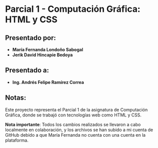 # Parcial 1 - Computación Gráfica: HTML y CSS

## Presentado por:

- **María Fernanda Londoño Sabogal**
- **Jerik David Hincapie Bedoya**

## Presentado a:

- **Ing. Andrés Felipe Ramírez Correa**

## Notas:

Este proyecto representa el Parcial 1 de la asignatura de Computación Gráfica, donde se trabajó con tecnologías web como HTML y CSS. 

**Nota importante**: Todos los cambios realizados se llevaron a cabo localmente en colaboración, y los archivos se han subido a mi cuenta de GitHub debido a que María Fernanda no cuenta con una cuenta en la plataforma.
